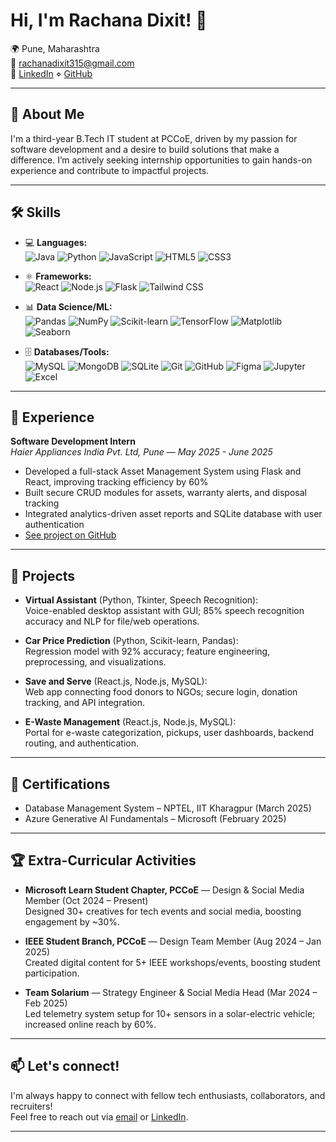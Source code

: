 # Hi, I'm Rachana Dixit! 👋

🌍 Pune, Maharashtra  
📧 [rachanadixit315@gmail.com](mailto:rachanadixit315@gmail.com)  
🔗 [LinkedIn](https://www.linkedin.com/in/rachana-dixit-a8906b291) ⋄ [GitHub](https://github.com/rachanadixit)

---

## 🎯 About Me

I'm a third-year B.Tech IT student at PCCoE, driven by my passion for software development and a desire to build solutions that make a difference. I’m actively seeking internship opportunities to gain hands-on experience and contribute to impactful projects.

---

## 🛠️ Skills

- 💻 **Languages:**  
  ![Java](https://img.shields.io/badge/Java-007396?style=flat-square&logo=java&logoColor=white)
  ![Python](https://img.shields.io/badge/Python-3776AB?style=flat-square&logo=python&logoColor=white)
  ![JavaScript](https://img.shields.io/badge/JavaScript-F7DF1E?style=flat-square&logo=javascript&logoColor=black)
  ![HTML5](https://img.shields.io/badge/HTML5-E34F26?style=flat-square&logo=html5&logoColor=white)
  ![CSS3](https://img.shields.io/badge/CSS3-1572B6?style=flat-square&logo=css3&logoColor=white)

- ⚛️ **Frameworks:**  
  ![React](https://img.shields.io/badge/React-20232A?style=flat-square&logo=react&logoColor=61DAFB)
  ![Node.js](https://img.shields.io/badge/Node.js-339933?style=flat-square&logo=nodedotjs&logoColor=white)
  ![Flask](https://img.shields.io/badge/Flask-000000?style=flat-square&logo=flask&logoColor=white)
  ![Tailwind CSS](https://img.shields.io/badge/TailwindCSS-06B6D4?style=flat-square&logo=tailwindcss&logoColor=white)

- 📊 **Data Science/ML:**  
  ![Pandas](https://img.shields.io/badge/Pandas-150458?style=flat-square&logo=pandas&logoColor=white)
  ![NumPy](https://img.shields.io/badge/NumPy-013243?style=flat-square&logo=numpy&logoColor=white)
  ![Scikit-learn](https://img.shields.io/badge/Scikit--learn-F7931E?style=flat-square&logo=scikit-learn&logoColor=white)
  ![TensorFlow](https://img.shields.io/badge/TensorFlow-FF6F00?style=flat-square&logo=tensorflow&logoColor=white)
  ![Matplotlib](https://img.shields.io/badge/Matplotlib-11557C?style=flat-square&logo=matplotlib&logoColor=white)
  ![Seaborn](https://img.shields.io/badge/Seaborn-3776AB?style=flat-square&logo=python&logoColor=white)

- 🗄️ **Databases/Tools:**  
  ![MySQL](https://img.shields.io/badge/MySQL-4479A1?style=flat-square&logo=mysql&logoColor=white)
  ![MongoDB](https://img.shields.io/badge/MongoDB-47A248?style=flat-square&logo=mongodb&logoColor=white)
  ![SQLite](https://img.shields.io/badge/SQLite-003B57?style=flat-square&logo=sqlite&logoColor=white)
  ![Git](https://img.shields.io/badge/Git-F05032?style=flat-square&logo=git&logoColor=white)
  ![GitHub](https://img.shields.io/badge/GitHub-181717?style=flat-square&logo=github&logoColor=white)
  ![Figma](https://img.shields.io/badge/Figma-F24E1E?style=flat-square&logo=figma&logoColor=white)
  ![Jupyter](https://img.shields.io/badge/Jupyter-F37626?style=flat-square&logo=jupyter&logoColor=white)
  ![Excel](https://img.shields.io/badge/Excel-217346?style=flat-square&logo=microsoft-excel&logoColor=white)

---

## 💼 Experience

**Software Development Intern**  
*Haier Appliances India Pvt. Ltd, Pune* — *May 2025 - June 2025*  
- Developed a full-stack Asset Management System using Flask and React, improving tracking efficiency by 60%
- Built secure CRUD modules for assets, warranty alerts, and disposal tracking
- Integrated analytics-driven asset reports and SQLite database with user authentication  
- [See project on GitHub](https://github.com/rachanadixit/AssetManagement)

---

## 🚀 Projects

- **Virtual Assistant** (Python, Tkinter, Speech Recognition):  
  Voice-enabled desktop assistant with GUI; 85% speech recognition accuracy and NLP for file/web operations.

- **Car Price Prediction** (Python, Scikit-learn, Pandas):  
  Regression model with 92% accuracy; feature engineering, preprocessing, and visualizations.

- **Save and Serve** (React.js, Node.js, MySQL):  
  Web app connecting food donors to NGOs; secure login, donation tracking, and API integration.

- **E-Waste Management** (React.js, Node.js, MySQL):  
  Portal for e-waste categorization, pickups, user dashboards, backend routing, and authentication.

---

## 📜 Certifications

- Database Management System – NPTEL, IIT Kharagpur (March 2025)
- Azure Generative AI Fundamentals – Microsoft (February 2025)

---

## 🏆 Extra-Curricular Activities

- **Microsoft Learn Student Chapter, PCCoE** — Design & Social Media Member (Oct 2024 – Present)  
  Designed 30+ creatives for tech events and social media, boosting engagement by ~30%.

- **IEEE Student Branch, PCCoE** — Design Team Member (Aug 2024 – Jan 2025)  
  Created digital content for 5+ IEEE workshops/events, boosting student participation.

- **Team Solarium** — Strategy Engineer & Social Media Head (Mar 2024 – Feb 2025)  
  Led telemetry system setup for 10+ sensors in a solar-electric vehicle; increased online reach by 60%.

---

## 📫 Let's connect!

I'm always happy to connect with fellow tech enthusiasts, collaborators, and recruiters!  
Feel free to reach out via [email](mailto:rachanadixit315@gmail.com) or [LinkedIn](https://www.linkedin.com/in/rachana-dixit-a8906b291).

---
